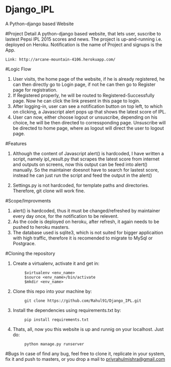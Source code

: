# Django_IPL
A Python-django based Website

#Project Detail
A python-django based website, that lets user, suscribe to lastest Pepsi IPL 2015 scores and news.
The project is up-and-running i.e. deployed on Heroku.
Notification is the name of Project and signups is the App.
    
    Link: http://arcane-mountain-4106.herokuapp.com/


#Logic Flow
1. User visits, the home page of the website, if he is already registered, he can then directly go to Login page, if not he can then go to Register page for registration.
2. If Registered properly, he will be routed to Registered-Successfully page. Now he can click the link present in this page to login.
3. After logging-in, user can see a notification button on top left, to which on clicking, a Javascript alert pops up that shows the latest score of IPL.
4. User can now, either choose logout or unsuscribe, depending on his choice, he will be then directed to corressponding page. Unsuscribe will be directed to home page, where as logout will direct the user to logout page.


#Features
1. Although the content of Javascript alert() is hardcoded, I  have written a script, namely ipl_result.py that scrapes the latest score from internet and outputs on screens, now this output can be feed into alert() manually. So the maintainer doesnot have to search for lastest score, instead he can just run the script and feed the output in the alert()

2. Settings.py is not hardcoded, for template paths and directories. Therefore, git clone will work fine.

#Scope/Improvments
1. alert() is hardcoded, thus it must be changed/refreshed by maintainer every day once, for the notification to be relevent.
2. As the code is deployed on heroku, after refresh, it again needs to be pushed to heroku masters.
3. The database used is sqlite3, which is not suited for bigger applicaition with high traffic, therefore it is recomended to migrate to MySql or Postgrace.

#Cloning the repository

1. Create a virtualenv, activate it and get in:

            $virtualenv <env_name>
            $source <env_name>/bin/activate
            $mkdir <env_name>

2. Clone this repo into your machine by:

            git clone https://github.com/Rahul91/Django_IPL.git

3. Install the dependencies using requirements.txt by:

            pip install requirements.txt

4. Thats, all, now you this website is up and runnig on your localhost. Just do:

            python manage.py runserver
            
#Bugs
In case of find any bug, feel free to clone it, replicate in your system, fix it and push to masters, or you drop a mail to priyrahulmishra@gmail.com
